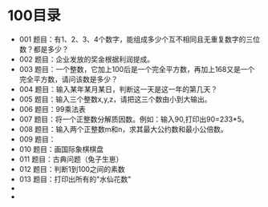 # 100目录

- 001 题目：有1、2、3、4个数字，能组成多少个互不相同且无重复数字的三位数？都是多少？
- 002 题目：企业发放的奖金根据利润提成。
- 003 题目：一个整数，它加上100后是一个完全平方数，再加上168又是一个完全平方数，请问该数是多少？
- 004 题目：输入某年某月某日，判断这一天是这一年的第几天？
- 005 题目：输入三个整数x,y,z，请把这三个数由小到大输出。
- 006 题目：99乘法表
- 007 题目：将一个正整数分解质因数。例如：输入90,打印出90=2*3*3*5。
- 008 题目：输入两个正整数m和n，求其最大公约数和最小公倍数。
- 009 题目：
- 010 题目：画国际象棋棋盘
- 011 题目：古典问题（兔子生崽）
- 012 题目：判断1到100之间的素数
- 013 题目：打印出所有的"水仙花数"
-
-




